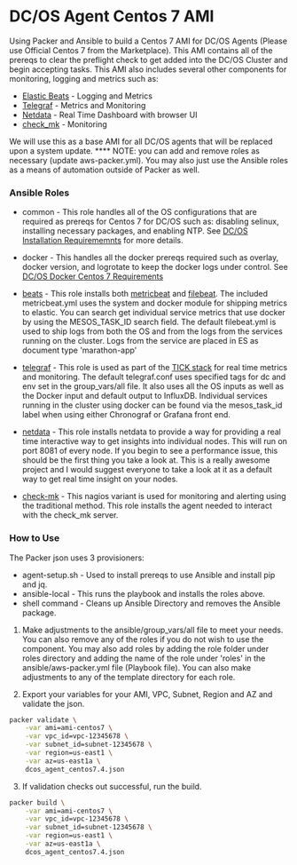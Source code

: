 # DC/OS Agent Centos 7 AMI
Using Packer and Ansible to build a Centos 7 AMI for DC/OS Agents (Please use Official Centos 7 from the Marketplace). This AMI contains all of the prereqs to clear the preflight check to get added into the DC/OS Cluster and begin accepting tasks. This AMI also includes several other components for monitoring, logging and metrics such as: 

- [Elastic Beats](https://www.elastic.co/products/beats) - Logging and Metrics
- [Telegraf](https://github.com/influxdata/telegraf) - Metrics and Monitoring
- [Netdata](https://github.com/firehol/netdata) - Real Time Dashboard with browser UI
- [check_mk](http://mathias-kettner.com/check_mk.html) - Monitoring 

We will use this as a base AMI for all DC/OS agents that will be replaced upon a system update. **** NOTE: you can add and remove roles as necessary (update aws-packer.yml). You may also just use the Ansible roles as a means of automation outside of Packer as well. 

### Ansible Roles
* common - This role handles all of the OS configurations that are required as prereqs for Centos 7 for DC/OS such as: disabling selinux, installing necessary packages, and enabling NTP. See [DC/OS Installation Requirememnts](https://docs.mesosphere.com/1.11/installing/oss/custom/system-requirements/) for more details.

* docker - This handles all the docker prereqs required such as overlay, docker version, and logrotate to keep the docker logs under control. See [DC/OS Docker Centos 7 Requirements](https://docs.mesosphere.com/1.11/installing/oss/custom/system-requirements/install-docker-centos/)

* [beats](https://www.elastic.co/products/beats) - This role installs both [metricbeat](https://www.elastic.co/products/beats/metricbeat) and [filebeat](https://www.elastic.co/products/beats/filebeat). The included metricbeat.yml uses the system and docker module for shipping metrics to elastic. You can search get individual service metrics that use docker by using the MESOS_TASK_ID search field. The default filebeat.yml is used to ship logs from both the OS and from the logs from the services running on the cluster. Logs from the service are placed in ES as document type 'marathon-app' 

* [telegraf](https://github.com/influxdata/telegraf) - This role is used as part of the [TICK stack](https://www.influxdata.com/blog/introduction-to-influxdatas-influxdb-and-tick-stack/) for real time metrics and monitoring. The default telegraf.conf uses specified tags for dc and env set in the group_vars/all file. It also uses all the OS inputs as well as the Docker input and default output to InfluxDB. Individual services running in the cluster using docker can be found via the mesos_task_id label when using either Chronograf or Grafana front end. 

* [netdata](https://github.com/firehol/netdata) - This role installs netdata to provide a way for providing a real time interactive way to get insights into individual nodes. This will run on port 8081 of every node. If you begin to see a performance issue, this should be the first thing you take a look at. This is a really awesome project and I would suggest everyone to take a look at it as a default way to get real time insight on your nodes.

* [check-mk](http://mathias-kettner.com/check_mk.html) - This nagios variant is used for monitoring and alerting using the traditional method. This role installs the agent needed to interact with the check_mk server. 

### How to Use
The Packer json uses 3 provisioners:
- agent-setup.sh - Used to install prereqs to use Ansible and install pip and jq.
- ansible-local - This runs the playbook and installs the roles above.
- shell command - Cleans up Ansible Directory and removes the Ansible package.

1) Make adjustments to the ansible/group_vars/all file to meet your needs. You can also remove any of the roles if you do not wish to use the component. You may also add roles by adding the role folder under roles directory and adding the name of the role under 'roles' in the ansible/aws-packer.yml file (Playbook file). You can also make adjustments to any of the template directory for each role. 


2) Export your variables for your AMI, VPC, Subnet, Region and AZ and validate the json.
``` sh
packer validate \
    -var ami=ami-centos7 \
    -var vpc_id=vpc-12345678 \
    -var subnet_id=subnet-12345678 \
    -var region=us-east1 \
    -var az=us-east1a \
    dcos_agent_centos7.4.json
```

3) If validation checks out successful, run the build.
``` sh
packer build \
    -var ami=ami-centos7 \
    -var vpc_id=vpc-12345678 \
    -var subnet_id=subnet-12345678 \
    -var region=us-east1 \
    -var az=us-east1a \
    dcos_agent_centos7.4.json
```


